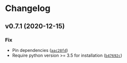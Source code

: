 # Changelog

<!--next-version-placeholder-->

## v0.7.1 (2020-12-15)
### Fix
* Pin dependencies ([`aac28fd`](https://github.com/AumitLeon/markdown_html_converter/commit/aac28fd3d976d0f5e53df509d1c3b457244cdb6d))
* Require python version >= 3.5 for installation ([`b47692c`](https://github.com/AumitLeon/markdown_html_converter/commit/b47692c3c91e0cb2c70977b9120e1674925b34b3))
